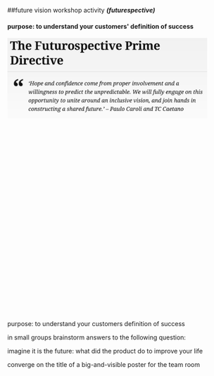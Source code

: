 <!-- .slide: data-background="resources/footer.svg" data-background-size="contain" data-background-position="bottom"  -->

##future vision workshop activity
_**(futurespective)**_  <!-- .element: class="fragment"; style="color:maroon; font-size: .8em" -->

#### purpose: to understand your customers' definition of success  <!-- .element: class="fragment"; style="color:#128bc1" -->

<img class="plain fragment" width="90%" height="90%" src="resources/future-spective-prime-directive.png" />



<br/>
<br/>
<br/>
<br/>
<br/>
<br/>
<br/>
<br/>
<br/>
<br/>
<br/>
<br/>
<br/>
<br/>
<br/>
<br/>
<br/>
<br/>
<br/>
<br/>
<br/>
<br/>
<br/>
<br/>
<br/>
<br/>
<br/>
<aside class="notes">
  <p>
    purpose: to understand your customers definition of success
  </p>
  <p>
    in small groups brainstorm answers to the following question:
  </p>
  <p>
    imagine it is the future: what did the product do to improve your life
  </p>
  <p>
    converge on the title of a big-and-visible poster for the team room
  </p>
</aside>
